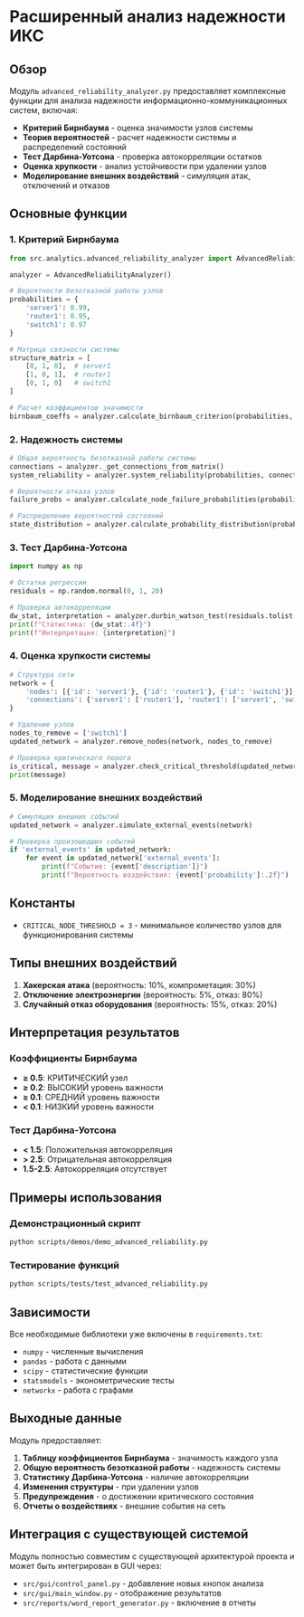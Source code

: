 # Расширенный анализ надежности ИКС

## Обзор

Модуль `advanced_reliability_analyzer.py` предоставляет комплексные функции для анализа надежности информационно-коммуникационных систем, включая:

- **Критерий Бирнбаума** - оценка значимости узлов системы
- **Теория вероятностей** - расчет надежности системы и распределений состояний
- **Тест Дарбина-Уотсона** - проверка автокорреляции остатков
- **Оценка хрупкости** - анализ устойчивости при удалении узлов
- **Моделирование внешних воздействий** - симуляция атак, отключений и отказов

## Основные функции

### 1. Критерий Бирнбаума

```python
from src.analytics.advanced_reliability_analyzer import AdvancedReliabilityAnalyzer

analyzer = AdvancedReliabilityAnalyzer()

# Вероятности безотказной работы узлов
probabilities = {
    'server1': 0.99,
    'router1': 0.95,
    'switch1': 0.97
}

# Матрица связности системы
structure_matrix = [
    [0, 1, 0],  # server1
    [1, 0, 1],  # router1  
    [0, 1, 0]   # switch1
]

# Расчет коэффициентов значимости
birnbaum_coeffs = analyzer.calculate_birnbaum_criterion(probabilities, structure_matrix)
```

### 2. Надежность системы

```python
# Общая вероятность безотказной работы системы
connections = analyzer._get_connections_from_matrix()
system_reliability = analyzer.system_reliability(probabilities, connections)

# Вероятности отказа узлов
failure_probs = analyzer.calculate_node_failure_probabilities(probabilities)

# Распределение вероятностей состояний
state_distribution = analyzer.calculate_probability_distribution(probabilities)
```

### 3. Тест Дарбина-Уотсона

```python
import numpy as np

# Остатки регрессии
residuals = np.random.normal(0, 1, 20)

# Проверка автокорреляции
dw_stat, interpretation = analyzer.durbin_watson_test(residuals.tolist())
print(f"Статистика: {dw_stat:.4f}")
print(f"Интерпретация: {interpretation}")
```

### 4. Оценка хрупкости системы

```python
# Структура сети
network = {
    'nodes': [{'id': 'server1'}, {'id': 'router1'}, {'id': 'switch1'}],
    'connections': {'server1': ['router1'], 'router1': ['server1', 'switch1']}
}

# Удаление узлов
nodes_to_remove = ['switch1']
updated_network = analyzer.remove_nodes(network, nodes_to_remove)

# Проверка критического порога
is_critical, message = analyzer.check_critical_threshold(updated_network)
print(message)
```

### 5. Моделирование внешних воздействий

```python
# Симуляция внешних событий
updated_network = analyzer.simulate_external_events(network)

# Проверка произошедших событий
if 'external_events' in updated_network:
    for event in updated_network['external_events']:
        print(f"Событие: {event['description']}")
        print(f"Вероятность воздействия: {event['probability']:.2f}")
```

## Константы

- `CRITICAL_NODE_THRESHOLD = 3` - минимальное количество узлов для функционирования системы

## Типы внешних воздействий

1. **Хакерская атака** (вероятность: 10%, компрометация: 30%)
2. **Отключение электроэнергии** (вероятность: 5%, отказ: 80%)  
3. **Случайный отказ оборудования** (вероятность: 15%, отказ: 20%)

## Интерпретация результатов

### Коэффициенты Бирнбаума
- **≥ 0.5**: КРИТИЧЕСКИЙ узел
- **≥ 0.2**: ВЫСОКИЙ уровень важности
- **≥ 0.1**: СРЕДНИЙ уровень важности
- **< 0.1**: НИЗКИЙ уровень важности

### Тест Дарбина-Уотсона
- **< 1.5**: Положительная автокорреляция
- **> 2.5**: Отрицательная автокорреляция
- **1.5-2.5**: Автокорреляция отсутствует

## Примеры использования

### Демонстрационный скрипт
```bash
python scripts/demos/demo_advanced_reliability.py
```

### Тестирование функций
```bash
python scripts/tests/test_advanced_reliability.py
```

## Зависимости

Все необходимые библиотеки уже включены в `requirements.txt`:
- `numpy` - численные вычисления
- `pandas` - работа с данными
- `scipy` - статистические функции
- `statsmodels` - эконометрические тесты
- `networkx` - работа с графами

## Выходные данные

Модуль предоставляет:

1. **Таблицу коэффициентов Бирнбаума** - значимость каждого узла
2. **Общую вероятность безотказной работы** - надежность системы
3. **Статистику Дарбина-Уотсона** - наличие автокорреляции
4. **Изменения структуры** - при удалении узлов
5. **Предупреждения** - о достижении критического состояния
6. **Отчеты о воздействиях** - внешние события на сеть

## Интеграция с существующей системой

Модуль полностью совместим с существующей архитектурой проекта и может быть интегрирован в GUI через:

- `src/gui/control_panel.py` - добавление новых кнопок анализа
- `src/gui/main_window.py` - отображение результатов
- `src/reports/word_report_generator.py` - включение в отчеты
